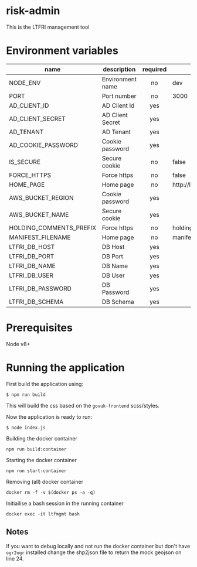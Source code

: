 

# risk-admin
This is the LTFRI management tool

# Environment variables

| name                    | description      | required |        default        |       valid        | notes |
|-------------------------|------------------|:--------:|-----------------------|:------------------:|-------|
| NODE_ENV                | Environment name |    no    | dev                   | dev,tst,pre,prd    |       |
| PORT                    | Port number      |    no    | 3000                  |                    |       |
| AD_CLIENT_ID            | AD Client Id     |    yes   |                       |                    |       |
| AD_CLIENT_SECRET        | AD Client Secret |    yes   |                       |                    |       |
| AD_TENANT               | AD Tenant        |    yes   |                       |                    |       |
| AD_COOKIE_PASSWORD      | Cookie password  |    yes   |                       |                    |       |
| IS_SECURE               | Secure cookie    |    no    | false                 |                    |       |
| FORCE_HTTPS             | Force https      |    no    | false                 |                    |       |
| HOME_PAGE               | Home page        |    no    | http://localhost:3000 |                    |       |
| AWS_BUCKET_REGION       | Cookie password  |    yes   |                       |                    |       |
| AWS_BUCKET_NAME         | Secure cookie    |    yes   |                       |                    |       |
| HOLDING_COMMENTS_PREFIX | Force https      |    no    | holding-comments      |                    |       |
| MANIFEST_FILENAME       | Home page        |    no    | manifest.json         |                    |       |
| LTFRI_DB_HOST           | DB Host          |    yes   |                       |                    |       |
| LTFRI_DB_PORT           | DB Port          |    yes   |                       |                    |       |
| LTFRI_DB_NAME           | DB Name          |    yes   |                       |                    |       |
| LTFRI_DB_USER           | DB User          |    yes   |                       |                    |       |
| LTFRI_DB_PASSWORD       | DB Password      |    yes   |                       |                    |       |
| LTFRI_DB_SCHEMA         | DB Schema        |    yes   |                       |                    |       |

# Prerequisites

Node v8+

# Running the application

First build the application using:

`$ npm run build`

This will build the css based on the `govuk-frontend` scss/styles.

Now the application is ready to run:

`$ node index.js`

Building the docker container

`npm run build:container`

Starting the docker container

`npm run start:container`

Removing (all) docker container

`docker rm -f -v $(docker ps -a -q)`

Initiailise a bash session in the running container

`docker exec -it ltfmgmt bash`


Notes
-----

If you want to debug locally and not run the docker container but don't have `ogr2ogr` installed
change the shp2json file to return the mock geojson on line 24.